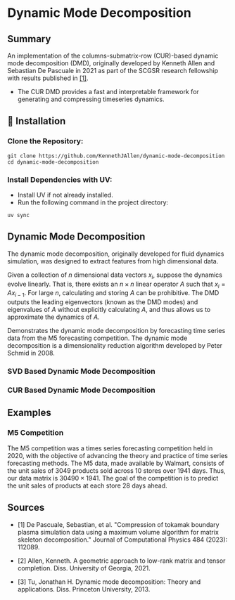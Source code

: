 # Dynamic Mode Decomposition

## Summary

An implementation of the columns-submatrix-row (CUR)-based dynamic mode decomposition (DMD), originally developed by Kenneth Allen and Sebastian De Pascuale in 2021 as part of the SCGSR research fellowship with results published in [[1]](#references).

- The CUR DMD provides a fast and interpretable framework for generating and compressing timeseries dynamics.

## 🔧 Installation

### Clone the Repository:

```
git clone https://github.com/KennethJAllen/dynamic-mode-decomposition
cd dynamic-mode-decomposition
```
### Install Dependencies with UV:

*   Install UV if not already installed.
*   Run the following command in the project directory:

```
uv sync
```
## Dynamic Mode Decomposition
The dynamic mode decomposition, originally developed for fluid dynamics simulation, was designed to extract features from high dimensional data.

Given a collection of $n$ dimensional data vectors $x_i$, suppose the dynamics evolve linearly. That is, there exists an $n \times n$ linear operator $A$ such that $x_i = A x_{i-1}$. For large $n$, calculating and storing $A$ can be prohibitive. The DMD outputs the leading eigenvectors (known as the DMD modes) and eigenvalues of $A$ without explicitly calculating $A$, and thus allows us to approximate the dynamics of $A$.

Demonstrates the dynamic mode decomposition by forecasting time series data from the M5 forecasting competition. The dynamic mode decomposition is a dimensionality reduction algorithm developed by Peter Schmid in 2008.

### SVD Based Dynamic Mode Decomposition

### CUR Based Dynamic Mode Decomposition

## Examples

### M5 Competition
The M5 competition was a times series forecasting competition held in 2020, with the objective of advancing the theory and practice of time series forecasting methods. The M5 data, made available by Walmart, consists of the unit sales of $3049$ products sold across $10$ stores over $1941$ days. Thus, our data matrix is $30490 \times 1941$. The goal of the competition is to predict the unit sales of products at each store $28$ days ahead.

## Sources

- [1] De Pascuale, Sebastian, et al. "Compression of tokamak boundary plasma simulation data using a maximum volume algorithm for matrix skeleton decomposition." Journal of Computational Physics 484 (2023): 112089.

- [2] Allen, Kenneth. A geometric approach to low-rank matrix and tensor completion. Diss. University of Georgia, 2021.

- [3] Tu, Jonathan H. Dynamic mode decomposition: Theory and applications. Diss. Princeton University, 2013.
